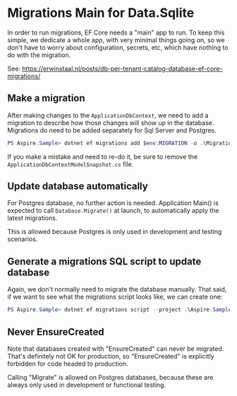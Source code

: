 ﻿# Migrations Main for Data.Sqlite

In order to run migrations, EF Core needs a "main" app to run. To keep this simple,
we dedicate a whole app, with very minimal things going on, so we don't have to worry
about configuration, secrets, etc, which have nothing to do with the migration.

See: https://erwinstaal.nl/posts/db-per-tenant-catalog-database-ef-core-migrations/

## Make a migration

After making changes to the `ApplicationDbContext`, we need to add a migration
to describe how those changes will show up in the database. Migrations do need
to be added separately for Sql Server and Postgres.

```Powershell
PS Aspire.Sample> dotnet ef migrations add $env:MIGRATION -o .\Migrations\ -n Aspire.Sample.Data.Sqlite.Migrations --project .\Aspire.Sample.Data.Sqlite\ --startup-project .\Aspire.Sample.Data.Sqlite.MigrationsMain\ --context ApplicationDbContext
```

If you make a mistake and need to re-do it, be sure to remove the `ApplicationDbContextModelSnapshot.cs` file.

## Update database automatically

For Postgres database, no further action is needed. Application Main() is expected
to call `Database.Migrate()` at launch, to automatically apply the latest
migrations.

This is allowed because Postgres is only used in development and testing scenarios.

## Generate a migrations SQL script to update database

Again, we don't normally need to migrate the database manually.
That said, if we want to see what the migrations script looks like, we can
create one:

```Powershell
PS Aspire.Sample> dotnet ef migrations script --project .\Aspire.Sample.Data.Sqlite\ --startup-project .\Aspire.Sample.Data.Sqlite.MigrationsMain\ --context ApplicationDbContext -i -o out\postgres-migration.sql
```

## Never EnsureCreated

Note that databases created with "EnsureCreated" can never be migrated. That's definitely not OK
for production, so "EnsureCreated" is explicitly forbidden for code headed to production.

Calling "Migrate" is allowed on Postgres databases, because these are always only used in
development or functional testing.
